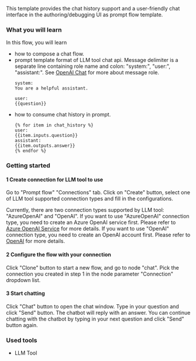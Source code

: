 This template provides the chat history support and a user-friendly chat interface in the authoring/debugging UI as prompt flow template.

### What you will learn

In this flow, you will learn
- how to compose a chat flow.
- prompt template format of LLM tool chat api. Message delimiter is a separate line containing role name and colon: "system:", "user:", "assistant:".
See <a href="https://platform.openai.com/docs/api-reference/chat/create#chat/create-role" target="_blank">OpenAI Chat</a> for more about message role.
    ```jinja
    system:
    You are a helpful assistant.

    user:
    {{question}}
    ```
- how to consume chat history in prompt.
    ```jinja
    {% for item in chat_history %}
    user:
    {{item.inputs.question}}
    assistant:
    {{item.outputs.answer}}
    {% endfor %}
    ```

### Getting started

#### 1 Create connection for LLM tool to use
Go to "Prompt flow" "Connections" tab. Click on "Create" button, select one of LLM tool supported connection types and fill in the configurations.

Currently, there are two connection types supported by LLM tool: "AzureOpenAI" and "OpenAI". If you want to use "AzureOpenAI" connection type, you need to create an Azure OpenAI service first. Please refer to <a href="https://azure.microsoft.com/en-us/products/cognitive-services/openai-service/" target="_blank">Azure OpenAI Service</a> for more details. If you want to use "OpenAI" connection type, you need to create an OpenAI account first. Please refer to <a href="https://platform.openai.com/" target="_blank">OpenAI</a> for more details.

#### 2 Configure the flow with your connection
Click "Clone" button to start a new flow, and go to node "chat". Pick the connection you created in step 1 in the node parameter "Connection" dropdown list.

#### 3 Start chatting
Click "Chat" button to open the chat window. Type in your question and click "Send" button. The chatbot will reply with an answer. You can continue chatting with the chatbot by typing in your next question and click "Send" button again.

### Used tools
- LLM Tool